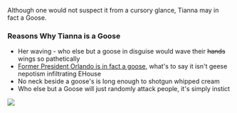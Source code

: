 Although one would not suspect it from a cursory glance, Tianna may in fact a Goose. 

### Reasons Why Tianna is a Goose
* Her waving - who else but a goose in disguise would wave their ~~hands~~ wings so pathetically 
* [Former President Orlando is in fact a goose](https://orlandolookslikeagoose.com/), what's to say it isn't geese nepotism infiltrating EHouse
* No neck beside a goose's is long enough to shotgun whipped cream
* Who else but a Goose will just randomly attack people, it's simply instict 

![](https://cdn.discordapp.com/attachments/838560590032797707/838573594262896658/ImageForSite.PNG)
